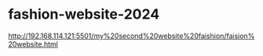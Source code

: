 # fashion-website-2024
http://192.168.114.121:5501/my%20second%20website%20faishion/faision%20website.html
